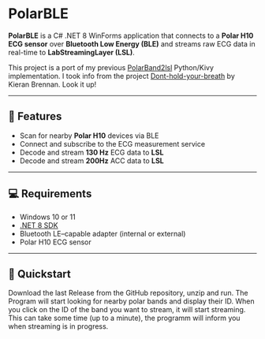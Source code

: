 # PolarBLE

**PolarBLE** is a C# .NET 8 WinForms application that connects to a **Polar H10 ECG sensor** over **Bluetooth Low Energy (BLE)** and streams raw ECG data in real-time to **LabStreamingLayer (LSL)**.

This project is a port of my previous [PolarBand2lsl](https://github.com/markspan/PolarBand2lsl) Python/Kivy implementation.
I took info from the project [Dont-hold-your-breath](https://github.com/kieranabrennan/dont-hold-your-breath) by Kieran Brennan. Look it up!

---

## 🧠 Features

- Scan for nearby **Polar H10** devices via BLE  
- Connect and subscribe to the ECG measurement service  
- Decode and stream **130 Hz** ECG data to **LSL**  
- Decode and stream **200Hz** ACC data to **LSL** 
---

## 💻 Requirements

- Windows 10 or 11  
- [.NET 8 SDK](https://dotnet.microsoft.com/en-us/download/dotnet/8.0)  
- Bluetooth LE–capable adapter (internal or external)  
- Polar H10 ECG sensor

---

## 🚀 Quickstart

Download the last Release from the GitHub repository, unzip and run.
The Program will start looking for nearby polar bands and display their ID. 
When you click on the ID of the band you want to stream, it will start streaming. 
This can take some time (up to a minute), the programm will inform you when streaming is in progress.
